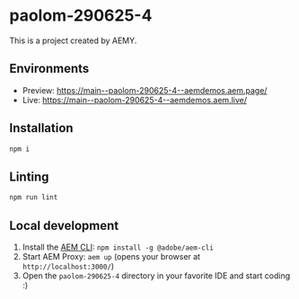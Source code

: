 # paolom-290625-4

This is a project created by AEMY.

## Environments

- Preview: https://main--paolom-290625-4--aemdemos.aem.page/
- Live: https://main--paolom-290625-4--aemdemos.aem.live/

## Installation

```sh
npm i
```

## Linting

```sh
npm run lint
```

## Local development

1. Install the [AEM CLI](https://github.com/adobe/helix-cli): `npm install -g @adobe/aem-cli`
1. Start AEM Proxy: `aem up` (opens your browser at `http://localhost:3000/`)
1. Open the `paolom-290625-4` directory in your favorite IDE and start coding :)